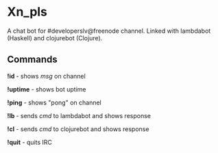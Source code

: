 Xn_pls
======
A chat bot for #developerslv@freenode channel.
Linked with lambdabot (Haskell) and clojurebot (Clojure).

Commands
-
<b>!id <msg></b> - shows <i>msg</i> on channel

<b>!uptime</b> - shows bot uptime

<b>!ping</b> - shows "pong" on channel

<b>!lb <cmd></b> - sends <i>cmd</i> to lambdabot and shows response

<b>!cl</b> <cmd> - sends <i>cmd</i> to clojurebot and shows response

<b>!quit</b> - quits IRC
